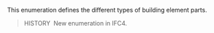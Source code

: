 This enumeration defines the different types of building element parts.

> HISTORY&nbsp; New enumeration in IFC4.

